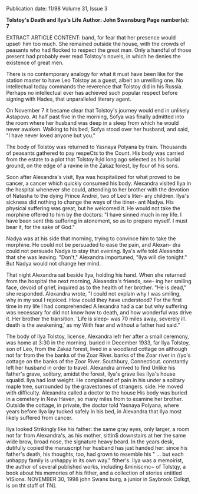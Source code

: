 Publication date: 11/98
Volume 31, Issue 3

**Tolstoy's Death and Ilya's Life**
**Author: John Swansburg**
**Page number(s): 7**

EXTRACT ARTICLE CONTENT:
band, for fear that her presence would upset· him too much. She 
remained outside the house, with the crowds of peasants who had 
flocked to respect the great man. Only a handful of those present had 
probably ever read Tolstoy's novels, in which he denies the existence of 
great men. 

There is no contemporary analogy for what it must have been like 
for the station master to have Leo Tolstoy as a guest, albeit an unwilling 
one. No intellectual today commands the reverence that Tolstoy did in 
his Russia. Perhaps no intellectual ever has achieved such popular 
respect before signing with Hades, that unparalleled literary agent. 

On November 7 it became clear that Tolstoy's journey would end 
in unlikely Astapovo. At half past five in the morning, Sofya was finally 
admitted into the room where her husband was deep in a sleep from 
which he would never awaken. Walking to his bed, Sofya stood over her 
husband, and said, "I have never loved anyone but you." 

The body of Tolstoy was returned to Yasnaya Polyana by train. 
Thousands of peasants gathered to pay respeCts to the Count. His body 
was carried from the estate to a 
plot that Tolstoy h;ld long ago 
selected as his burial ground, 
on the edge of a ravine in the 
Zakaz forest, by four of his 
sons. 

Soon after Alexandra's visit, Ilya was hospitalized for what proved to 
be cancer, a cancer which quickly consumed his body. Alexandra visited 
Ilya in the hospital whenever she could, attending to her brother with 
the devotion of Natasha to the dying Prince Andrei, two of Leo's liter-
ary children. Ilya's sickness did nothing to change the ways of the itiner-
ant Nadya. His physical suffering was great, but he welcomed it. He 
would not take the morphine offered to him by the doctors: "I have 
sinned much in my life. I have been sent this suffering in atonement, so 
as to prepare myself. I must bear it, for the sake of God." 

Nadya was at his side that morning, trying to convince him to take 
the morphine. He could not be persuaded to ease the pain, and Alexan-
dra could not persuade Nadya to stay that evening. llya's wife told 
Alexandra that she was leaving. "Don't," Alexandra importuned, "llya 
will die tonight." But Nadya would not change her mind. 

That night Alexandra sat beside Ilya, holding his hand. When she 
returned from the hospital the next morning, Alexandra's friends, see-
ing her smiling face, devoid of grief, inquired as to the health of her 
brother. "He is dead," she 
responded. Alexandra wrote, "I 
could not explain why I was 
smiling, why in my soul I 
rejoiced. How could they have 
understood? For the first time 
in my life I had comprehended 
A
lexandra had a car but 
why suffering was necessary for 
did not know how to 
death, and how wonderful was 
drive it. Her brother 
the transition. 'Life is sleep-
was 70 miles away, severely ill. 
death is the awakening,' as my 
With fear and without a 
father had said." 

The body of Ilya Tolstoy, 
license, Alexandra lefr her 
after a small ceremony, was 
home at 3:30 in the morning. 
buried in December 1933, far 
llya Tolstoy, son of Leo, 
from 
the 
Zakaz 
forest, 
lived in a woodland cottage on 
although not far from the 
the banks of the Zoar River. 
banks of the Zoar river in 
//yo's cottage on the banks of the Zoor River. 
Southbury, 
Connecticut. 
constantly left her husband in order to travel. Alexandra arrived to find 
Unlike his father's grave, solitary, amidst the forest, llya's grave lies 
Ilya's house squalid. llya had lost weight. He complained of pain in his 
under a solitary maple tree, surrounded by the gravestones of strangers. 
side. He moved with difficulty. Alexandra called a doctor to the house 
His body was buried in a cemetery in New Haven, so many miles from 
to examine her brother. Outside the cottage, in private, the doctor told 
Yasnaya Polyana, where years before Ilya lay tucked safely in his bed, in 
Alexandra that Ilya most likely suffered from cancer. 

Ilya looked Strikingly like his father: the same gray eyes, only larger, 
a room not far from Alexandra's, as his mother, sittin$ downstairs at her 
the same wide brow, broad nose, the signature heavy beard. In the years 
desk, dutifully copied the manuscript her husband has just handed her: 
since his father's death, his thoughts, too, had grown to resemble his 
" ... but each unhappy family is unhappy in its own way." 
fither's. Ilya was a memoirist, the author of several published works, 
including &miniscmc~ of Tolstqy, a book about his memories of his 
fither, and a collection of stories entitled VISions. 
NOVEMBER 30, 1998 
john Swans burg, a junior in Saybrook Colkgt, is on tht staff of TN].